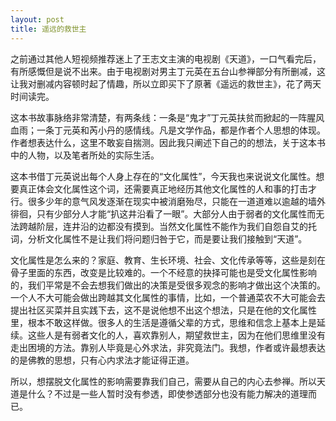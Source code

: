```yaml
---
layout: post
title: 遥远的救世主
---
```


之前通过其他人短视频推荐迷上了王志文主演的电视剧《天道》，一口气看完后，有所感慨但是说不出来。由于电视剧对男主丁元英在五台山参禅部分有所删减，这让我对删减内容顿时起了情趣，所以立即买下了原著《遥远的救世主》，花了两天时间读完。

这本书故事脉络非常清楚，有两条线：一条是“鬼才”丁元英扶贫而掀起的一阵腥风血雨；一条丁元英和芮小丹的感情线。凡是文学作品，都是作者个人思想的体现。作者想表达什么，这里不敢妄自揣测。因此我只阐述下自己的的想法，关于这本书中的人物，以及笔者所处的实际生活。

这本书借丁元英说出每个人身上存在的“文化属性”，今天我也来说说文化属性。想要真正体会文化属性这个词，还需要真正地经历其他文化属性的人和事的打击才行。很多少年的意气风发逐渐在现实中被消磨殆尽，只能在一道道难以逾越的墙外徘徊，只有少部分人才能“扒这井沿看了一眼”。大部分人由于弱者的文化属性而无法跨越阶层，连井沿的边都没有摸到。当然文化属性不能作为我们自怨自艾的托词，分析文化属性不是让我们将问题归咎于它，而是要让我们接触到“天道”。

文化属性是怎么来的？家庭、教育、生长环境、社会、文化传承等等，这些是刻在骨子里面的东西，改变是比较难的。一个不经意的抉择可能也是受文化属性影响的，我们平常是不会去想我们做出的决策是受很多观念的影响才做出这个决策的。一个人不大可能会做出跨越其文化属性的事情，比如，一个普通菜农不大可能会去提出社区买菜并且实践下去，这不是说他想不出这个想法，只是在他的文化属性里，根本不敢这样做。很多人的生活是遵循父辈的方式，思维和信念上基本上是延续。这些人是有弱者文化的人，喜欢靠别人，期望救世主，因为在他们思维里没有走出困境的方法。靠别人毕竟是心外求法，非究竟法门。我想，作者或许最想表达的是佛教的思想，只有心内求法才能证得正道。

所以，想摆脱文化属性的影响需要靠我们自己，需要从自己的内心去参禅。所以天道是什么？不过是一些人暂时没有参透，即使参透部分也没有能力解决的道理而已。


